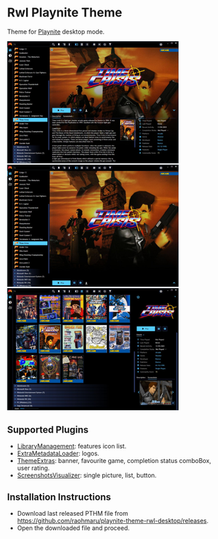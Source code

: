 # Rwl Playnite Theme

Theme for [Playnite](https://playnite.link/) desktop mode.

[<img src="https://raw.githubusercontent.com/raohmaru/playnite-theme-rwl-desktop/main/Screenshots/playnite-theme-rwl-desktop-1.jpg" alt="Rwl Playnite Theme screen" width="400">](https://raw.githubusercontent.com/raohmaru/playnite-theme-rwl-desktop/main/Screenshots/playnite-theme-rwl-desktop-1.jpg)
[<img src="https://raw.githubusercontent.com/raohmaru/playnite-theme-rwl-desktop/main/Screenshots/playnite-theme-rwl-desktop-2.jpg" alt="Rwl Playnite Theme screen" width="400">](https://raw.githubusercontent.com/raohmaru/playnite-theme-rwl-desktop/main/Screenshots/playnite-theme-rwl-desktop-2.jpg)
[<img src="https://raw.githubusercontent.com/raohmaru/playnite-theme-rwl-desktop/main/Screenshots/playnite-theme-rwl-desktop-3.jpg" alt="Rwl Playnite Theme screen" width="400">](https://raw.githubusercontent.com/raohmaru/playnite-theme-rwl-desktop/main/Screenshots/playnite-theme-rwl-desktop-3.jpg)

## Supported Plugins

+ [LibraryManagement](https://playnite.link/forum/thread-544.html): features icon list.
+ [ExtraMetadataLoader](https://playnite.link/addons.html#ExtraMetadataLoader_705fdbca-e1fc-4004-b839-1d040b8b4429): logos.
+ [ThemeExtras](https://github.com/felixkmh/ThemeExtras-for-Playnite): banner, favourite game, completion status comboBox, user rating.
+ [ScreenshotsVisualizer](https://playnite.link/forum/thread-514.html): single picture, list, button.

## Installation Instructions

+ Download last released PTHM file from https://github.com/raohmaru/playnite-theme-rwl-desktop/releases.
+ Open the downloaded file and proceed.